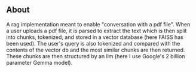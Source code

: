 ## About
A rag implementation meant to enable "conversation with a pdf file". When a user uploads a pdf file, it is parsed to extract the text which is then split into chunks, tokenized, and stored in a vector database (here FAISS has been used). The user's query is also tokenized and compared with the contents of the vector db and the most similar chunks are then returned. These chunks are then structured by an llm (here I use Google's 2 billion parameter Gemma model).